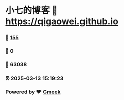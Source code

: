 # 小七的博客 :link: https://qigaowei.github.io 
### :page_facing_up: [155](https://qigaowei.github.io/tag.html) 
### :speech_balloon: 0 
### :hibiscus: 63038 
### :alarm_clock: 2025-03-13 15:19:23 
### Powered by :heart: [Gmeek](https://github.com/Meekdai/Gmeek)
